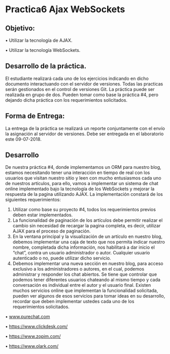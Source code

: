 # Practica6 Ajax WebSockets

## Objetivo:
• Utilizar la tecnología de AJAX.

• Utilizar la tecnología WebSockets.

## Desarrollo de la práctica.
El estudiante realizará cada uno de los ejercicios indicando en dicho
documento interactuando con el servidor de versiones. Todas las practicas
serán gestionados en el control de versiones Git. La práctica puede ser
realizada en grupo de dos. Pueden tomar como base la práctica #4, pero
dejando dicha práctica con los requerimientos solicitados.

## Forma de Entrega:
La entrega de la práctica se realizará un reporte conjuntamente con el envío la
asignación al servidor de versiones. Debe ser entregada en el laboratorio este
09-07-2018.

## Desarrollo
De nuestra práctica #4, donde implementamos un ORM para nuestro blog,
estamos necesitando tener una interacción en tiempo de real con los usuarios
que visitan nuestro sitio y leen con mucho entusiasmos cada uno de nuestros
artículos, para ello, vamos a implementar un sistema de chat online
implementado bajo la tecnología de los WebSockets y mejorar la respuesta de
la pagina utilizando AJAX. La implementación constará de los siguientes
requerimientos:

1. Utilizar como base su proyecto #4, todos los requerimientos previos
deben estar implementados.
2. La funcionalidad de paginación de los artículos debe permitir realizar el
cambio sin necesidad de recargar la pagina completa, es decir, utilizar
AJAX para el proceso de paginación.
3. En la ventana principal y la visualización de un artículo en nuestro blog,
debemos implementar una caja de texto que nos permita indicar nuestro
nombre, completada dicha información, nos habilitará a dar inicio el
“chat”, contra un usuario administrador o autor. Cualquier usuario
autenticado o no, puede utilizar dicho servicio.
4. Debemos implementar una nueva sección en nuestro blog, para acceso
exclusivo a los administradores o autores, en el cual, podemos
administrar y responder los chat abiertos. Se tiene que controlar que
podemos tener diferentes usuarios chateando al mismo tiempo y cada
conversación es individual entre el autor y el usuario final.
Existen muchos servicios online que implementan la funcionalidad solicitada,
pueden ver algunos de esos servicios para tomar ideas en su desarrollo,
recordar que deben implementar ustedes cada uno de los requerimientos
solicitados.

• www.purechat.com

• https://www.clickdesk.com/

• https://www.zopim.com/

• https://www.olark.com/

